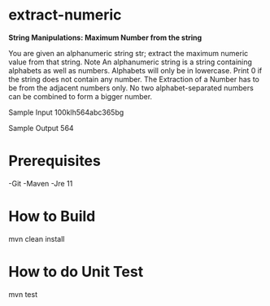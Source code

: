 # extract-numeric

**String Manipulations: Maximum Number from the string**

You are given an alphanumeric string str; extract the maximum numeric value from that string.
Note
An alphanumeric string is a string containing alphabets as well as numbers. Alphabets will only be in lowercase.
Print 0 if the string does not contain any number.
The Extraction of a Number has to be from the adjacent numbers only. No
two alphabet-separated numbers can be combined to form a bigger number.

Sample Input
100klh564abc365bg

Sample Output
564

# Prerequisites
-Git
-Maven
-Jre 11

# How to Build
mvn clean install

# How to do Unit Test
mvn test

